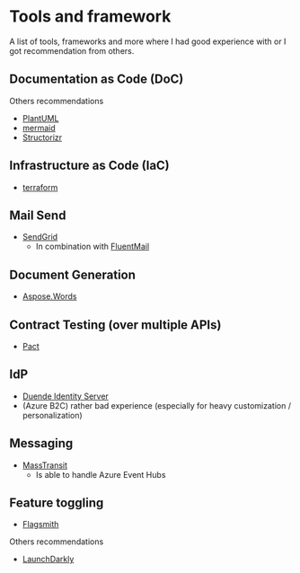 # Tools and framework

A list of tools, frameworks and more where I had good experience with or I got recommendation from others.
##  Documentation as Code (DoC)

Others recommendations
- [PlantUML](https://plantuml.com/)
- [mermaid](https://mermaid-js.github.io/)
- [Structorizr](https://structurizr.com/)

## Infrastructure as Code (IaC)

- [terraform](https://www.terraform.io/)

## Mail Send

- [SendGrid](https://sendgrid.com/)
	- In combination with [FluentMail](https://github.com/lukencode/FluentEmail)

## Document Generation

- [Aspose.Words](https://products.aspose.com/words/net/)

## Contract Testing (over multiple APIs)

* [Pact](https://docs.pact.io/)

## IdP

- [Duende Identity Server](https://duendesoftware.com/products/identityserver)
- (Azure B2C) rather bad experience (especially for heavy customization / personalization)

## Messaging

- [MassTransit](https://masstransit-project.com/)
	- Is able to handle Azure Event Hubs

## Feature toggling

- [Flagsmith](https://flagsmith.com/)

Others recommendations
- [LaunchDarkly](https://launchdarkly.com/)
